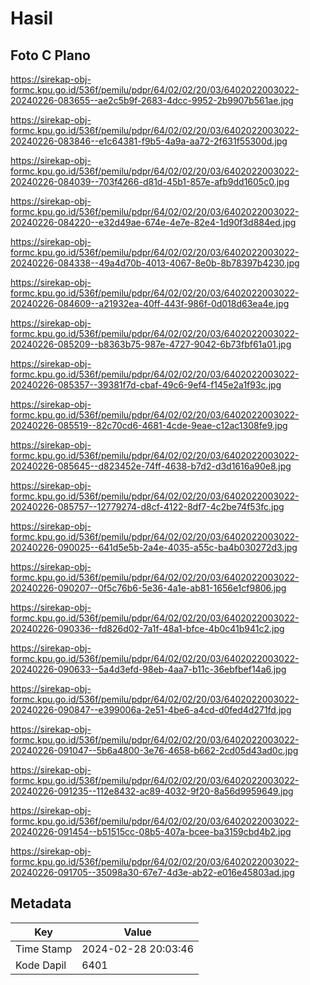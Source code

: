 # Hasil

## Foto C Plano

https://sirekap-obj-formc.kpu.go.id/536f/pemilu/pdpr/64/02/02/20/03/6402022003022-20240226-083655--ae2c5b9f-2683-4dcc-9952-2b9907b561ae.jpg

https://sirekap-obj-formc.kpu.go.id/536f/pemilu/pdpr/64/02/02/20/03/6402022003022-20240226-083846--e1c64381-f9b5-4a9a-aa72-2f631f55300d.jpg

https://sirekap-obj-formc.kpu.go.id/536f/pemilu/pdpr/64/02/02/20/03/6402022003022-20240226-084039--703f4266-d81d-45b1-857e-afb9dd1605c0.jpg

https://sirekap-obj-formc.kpu.go.id/536f/pemilu/pdpr/64/02/02/20/03/6402022003022-20240226-084220--e32d49ae-674e-4e7e-82e4-1d90f3d884ed.jpg

https://sirekap-obj-formc.kpu.go.id/536f/pemilu/pdpr/64/02/02/20/03/6402022003022-20240226-084338--49a4d70b-4013-4067-8e0b-8b78397b4230.jpg

https://sirekap-obj-formc.kpu.go.id/536f/pemilu/pdpr/64/02/02/20/03/6402022003022-20240226-084609--a21932ea-40ff-443f-986f-0d018d63ea4e.jpg

https://sirekap-obj-formc.kpu.go.id/536f/pemilu/pdpr/64/02/02/20/03/6402022003022-20240226-085209--b8363b75-987e-4727-9042-6b73fbf61a01.jpg

https://sirekap-obj-formc.kpu.go.id/536f/pemilu/pdpr/64/02/02/20/03/6402022003022-20240226-085357--39381f7d-cbaf-49c6-9ef4-f145e2a1f93c.jpg

https://sirekap-obj-formc.kpu.go.id/536f/pemilu/pdpr/64/02/02/20/03/6402022003022-20240226-085519--82c70cd6-4681-4cde-9eae-c12ac1308fe9.jpg

https://sirekap-obj-formc.kpu.go.id/536f/pemilu/pdpr/64/02/02/20/03/6402022003022-20240226-085645--d823452e-74ff-4638-b7d2-d3d1616a90e8.jpg

https://sirekap-obj-formc.kpu.go.id/536f/pemilu/pdpr/64/02/02/20/03/6402022003022-20240226-085757--12779274-d8cf-4122-8df7-4c2be74f53fc.jpg

https://sirekap-obj-formc.kpu.go.id/536f/pemilu/pdpr/64/02/02/20/03/6402022003022-20240226-090025--641d5e5b-2a4e-4035-a55c-ba4b030272d3.jpg

https://sirekap-obj-formc.kpu.go.id/536f/pemilu/pdpr/64/02/02/20/03/6402022003022-20240226-090207--0f5c76b6-5e36-4a1e-ab81-1656e1cf9806.jpg

https://sirekap-obj-formc.kpu.go.id/536f/pemilu/pdpr/64/02/02/20/03/6402022003022-20240226-090336--fd826d02-7a1f-48a1-bfce-4b0c41b941c2.jpg

https://sirekap-obj-formc.kpu.go.id/536f/pemilu/pdpr/64/02/02/20/03/6402022003022-20240226-090633--5a4d3efd-98eb-4aa7-b11c-36ebfbef14a6.jpg

https://sirekap-obj-formc.kpu.go.id/536f/pemilu/pdpr/64/02/02/20/03/6402022003022-20240226-090847--e399006a-2e51-4be6-a4cd-d0fed4d271fd.jpg

https://sirekap-obj-formc.kpu.go.id/536f/pemilu/pdpr/64/02/02/20/03/6402022003022-20240226-091047--5b6a4800-3e76-4658-b662-2cd05d43ad0c.jpg

https://sirekap-obj-formc.kpu.go.id/536f/pemilu/pdpr/64/02/02/20/03/6402022003022-20240226-091235--112e8432-ac89-4032-9f20-8a56d9959649.jpg

https://sirekap-obj-formc.kpu.go.id/536f/pemilu/pdpr/64/02/02/20/03/6402022003022-20240226-091454--b51515cc-08b5-407a-bcee-ba3159cbd4b2.jpg

https://sirekap-obj-formc.kpu.go.id/536f/pemilu/pdpr/64/02/02/20/03/6402022003022-20240226-091705--35098a30-67e7-4d3e-ab22-e016e45803ad.jpg


## Metadata

| Key        | Value               |
| ---------- | ------------------- |
| Time Stamp | 2024-02-28 20:03:46 |
| Kode Dapil | 6401                |



